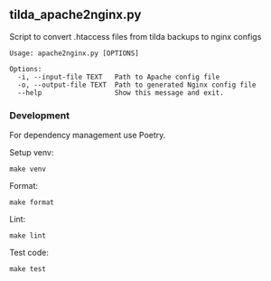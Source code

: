 ## tilda_apache2nginx.py

Script to convert .htaccess files from tilda backups to nginx configs

```
Usage: apache2nginx.py [OPTIONS]

Options:
  -i, --input-file TEXT   Path to Apache config file
  -o, --output-file TEXT  Path to generated Nginx config file
  --help                  Show this message and exit.
```

### Development

For dependency management use Poetry.

Setup venv:
```
make venv
```

Format:
```
make format
```

Lint:
```
make lint
```

Test code:
```
make test
```